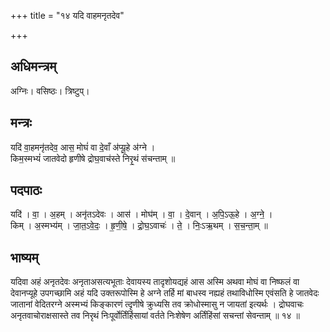 +++
title = "१४ यदि वाहमनृतदेव"

+++
## अधिमन्त्रम्
अग्निः। वसिष्ठः। त्रिष्टुप्।

## मन्त्रः
यदि॑ वा॒हमनृ॑तदेव॒ आस॒ मोघं॑ वा दे॒वाँ अ॑प्यू॒हे अ॑ग्ने ।  
किम॒स्मभ्यं॑ जातवेदो हृणीषे द्रोघ॒वाच॑स्ते निरृ॒थं स॑चन्ताम् ॥

## पदपाठः
यदि॑ । वा॒ । अ॒हम् । अनृ॑तऽदेवः । आस॑ । मोघ॑म् । वा॒ । दे॒वान् । अ॒पि॒ऽऊ॒हे । अ॒ग्ने॒ ।  
किम् । अ॒स्मभ्य॑म् । जा॒त॒ऽवे॒दः॒ । हृ॒णी॒षे॒ । द्रो॒घ॒ऽवाचः॑ । ते॒ । निः॒ऽऋ॒थम् । स॒च॒न्ता॒म् ॥

## भाष्यम्
यदिवा अहं अनृतदेवः अनृताअसत्यभूताः देवायस्य तादृशोयद्यहं आस अस्मि अथवा मोघं वा निष्फलं वा देवानप्यूहे उपगच्छामि अहं यदि उक्तरूपोस्मि हे अग्ने तर्हि मां बाधस्व नह्यहं तथाविधोस्मि एवंसति हे जातवेदः जातानां वेदितरग्ने अस्मभ्यं किङ्कारणं त्दृणीषे क्रुध्यसि तव क्रोधोस्मासु न जायतां इत्यर्थः । द्रोघवाचः अनृतवाचोराक्षसास्ते तव निरृथं निःपूर्वोर्तिंर्हिसायां वर्तते निःशेषेण अर्तिंहिंसां सचन्तां सेवन्ताम् ॥ १४ ॥